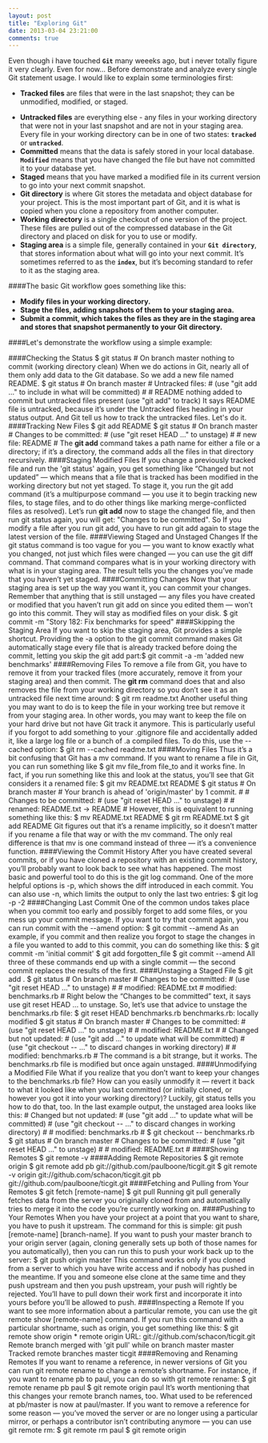 ```yaml
---
layout: post
title: "Exploring Git"
date: 2013-03-04 23:21:00
comments: true
---
```


Even though i have touched **`Git`** many weeeks ago, but i never totally figure it very clearly. Even for now...
Before demonstrate and analyze every single Git statement usage. I would like to explain some terminologies first:  
- **Tracked files** are files that were in the last snapshot; they can be unmodified, modified, or staged.
 <!-- more -->	 
- **Untracked files** are everything else - any files in your working directory that were not in your last
snapshot and are not in your staging area. Every file in your working directory can be in one of two states: **`tracked`** or **`untracked`**.
- **Committed** means that the data is safely stored in your local database. 
**`Modified`** means that you have changed the file but have not committed it to your database yet. 
- **Staged** means that you have marked a modified file in its current version to go into your next commit snapshot.
- **Git directory** is where Git stores the metadata and object database for your project. This is
	the most important part of Git, and it is what is copied when you clone a repository from another computer.
- **Working directory** is a single checkout of one version of the project. These files are pulled out of
	the compressed database in the Git directory and placed on disk for you to use or modify.
- **Staging area** is a simple file, generally contained in your **`Git directory`**, that stores information
	about what will go into your next commit. It’s sometimes referred to as the **`index`**, but it’s becoming
	standard to refer to it as the staging area.

####The basic Git workflow goes something like this:         

- **Modify files in your working directory.**
- **Stage the files, adding snapshots of them to your staging area.**
- **Submit a commit, which takes the files as they are in the staging area and stores that snapshot permanently to your Git directory.**

####Let's demonstrate the workflow using a simple example:

####Checking the Status
	$ git status
	# On branch master
	nothing to commit (working directory clean) 
	When we do actions in Git, nearly all of them only add data to the Git database. So we add a new file named README.
	$ git status
	# On branch master
	# Untracked files:
	# (use "git add <file>..." to include in what will be committed)
	#
	# README
	nothing added to commit but untracked files present (use "git add" to track)
	It says README file is untracked, because it’s under the Untracked files heading in your status output. And Git tell
	us how to track the untracked files. Let's do it.
####Tracking New Files
	$ git add README
	$ git status
	# On branch master
	# Changes to be committed:
	# (use "git reset HEAD <file>..." to unstage)
	#
	# new file: README
	#
	The **git add** command takes a path name for either a file or a directory; if it’s a directory, the command adds all
	the files in that directory recursively.
####Staging Modified Files
	If you change a previously tracked file and run the 'git status' again, you get something like “Changed but not updated”
	— which means that a file that is tracked has been modified in the working directory but not yet staged. To stage it,
	you run the git add command (it’s a multipurpose command — you use it to begin tracking new files, to stage files,
	and to do other things like marking merge-conflicted files as resolved). Let’s run **git add** now to stage the changed
	file, and then run git status again, you will get: "Changes to be committed". So If you modify a file after you run 
	git add, you have to run git add again to stage the latest version of the file.
####Viewing Staged and Unstaged Changes
	If the git status command is too vague for you — you want to know exactly what you changed,
	not just which files were changed — you can use the git diff command.
	That command compares what is in your working directory with what is in your staging area. The
	result tells you the changes you’ve made that you haven’t yet staged.
####Committing Changes
	Now that your staging area is set up the way you want it, you can commit your changes. Remember
	that anything that is still unstaged — any files you have created or modified that you haven’t run git
	add on since you edited them — won’t go into this commit. They will stay as modified files on your disk.
	$ git commit -m "Story 182: Fix benchmarks for speed"
####Skipping the Staging Area
	If you want to skip the staging area, Git provides a simple shortcut. Providing the -a option to the git commit
	command makes Git automatically stage every file that is already tracked before doing the commit, letting you skip
	the git add part:$ git commit -a -m 'added new benchmarks'
####Removing Files
	To remove a file from Git, you have to remove it from your tracked files (more accurately, remove it
	from your staging area) and then commit. The **git rm** command does that and also removes the file
	from your working directory so you don’t see it as an untracked file next time around:
	$ git rm readme.txt
	Another useful thing you may want to do is to keep the file in your working tree but remove it from
	your staging area. In other words, you may want to keep the file on your hard drive but not have Git
	track it anymore. This is particularly useful if you forgot to add something to your .gitignore file
	and accidentally added it, like a large log file or a bunch of .a compiled files. To do this, use the
	--cached option:
	$ git rm --cached readme.txt
####Moving Files
	Thus it’s a bit confusing that Git has a mv command. If you want to rename a file in Git, you can run
	something like
	$ git mv file_from file_to
	and it works fine. In fact, if you run something like this and look at the status, you’ll see that Git
	considers it a renamed file:
	$ git mv README.txt README
	$ git status
	# On branch master
	# Your branch is ahead of 'origin/master' by 1 commit.
	#
	# Changes to be committed:
	# (use "git reset HEAD <file>..." to unstage)
	#
	# renamed: README.txt -> README
	#
	However, this is equivalent to running something like this:
	$ mv README.txt README
	$ git rm README.txt
	$ git add README
	Git figures out that it’s a rename implicitly, so it doesn’t matter if you rename a file that way or
	with the mv command. The only real difference is that mv is one command instead of three — it’s a
	convenience function.
####Viewing the Commit History
	After you have created several commits, or if you have cloned a repository with an existing commit
	history, you’ll probably want to look back to see what has happened. The most basic and powerful
	tool to do this is the git log command.
	One of the more helpful options is -p, which shows the diff introduced in each commit. You can also
	use -n, which limits the output to only the last two entries:
	$ git log -p -2
####Changing Last Commit
	One of the common undos takes place when you commit too early and possibly forget to add some
	files, or you mess up your commit message. If you want to try that commit again, you can run commit
	with the --amend option:
	$ git commit --amend
	As an example, if you commit and then realize you forgot to stage the changes in a file you wanted to
	add to this commit, you can do something like this:
	$ git commit -m 'initial commit'
	$ git add forgotten_file
	$ git commit --amend
	All three of these commands end up with a single commit — the second commit replaces the results of the first.
####Unstaging a Staged File
	$ git add .
	$ git status
	# On branch master
	# Changes to be committed:
	# (use "git reset HEAD <file>..." to unstage)
	#
	# modified: README.txt
	# modified: benchmarks.rb
	#
	Right below the “Changes to be committed” text, it says use git reset HEAD <file>... to unstage.
	So, let’s use that advice to unstage the benchmarks.rb file:
	$ git reset HEAD benchmarks.rb
	benchmarks.rb: locally modified
	$ git status
	# On branch master
	# Changes to be committed:
	# (use "git reset HEAD <file>..." to unstage)
	#
	# modified: README.txt
	#
	# Changed but not updated:
	# (use "git add <file>..." to update what will be committed)
	# (use "git checkout -- <file>..." to discard changes in working directory)
	#
	# modified: benchmarks.rb
	#
	The command is a bit strange, but it works. The benchmarks.rb file is modified but once again unstaged.
####Unmodifying a Modified File
	What if you realize that you don’t want to keep your changes to the benchmarks.rb file? How can you
	easily unmodify it — revert it back to what it looked like when you last committed (or initially cloned,
	or however you got it into your working directory)? Luckily, git status tells you how to do that,
	too. In the last example output, the unstaged area looks like this:
	# Changed but not updated:
	# (use "git add <file>..." to update what will be committed)
	# (use "git checkout -- <file>..." to discard changes in working directory)
	#
	# modified: benchmarks.rb
	#
	$ git checkout -- benchmarks.rb
	$ git status
	# On branch master
	# Changes to be committed:
	# (use "git reset HEAD <file>..." to unstage)
	#
	# modified: README.txt
	#
####Showing Remotes
	$ git remote -v
####Adding Remote Repositories
	$ git remote
	origin
	$ git remote add pb git://github.com/paulboone/ticgit.git
	$ git remote -v
	origin git://github.com/schacon/ticgit.git
	pb git://github.com/paulboone/ticgit.git
####Fetching and Pulling from Your Remotes
	$ git fetch [remote-name]
	$ git pull
	Running git pull generally fetches data from the server you originally cloned from and automatically tries to
	merge it into the code you’re currently working on.
####Pushing to Your Remotes
	When you have your project at a point that you want to share, you have to push it upstream. The
	command for this is simple: git push [remote-name] [branch-name]. If you want to push your
	master branch to your origin server (again, cloning generally sets up both of those names for you
	automatically), then you can run this to push your work back up to the server:
	$ git push origin master
	This command works only if you cloned from a server to which you have write access and if nobody
	has pushed in the meantime. If you and someone else clone at the same time and they push upstream
	and then you push upstream, your push will rightly be rejected. You’ll have to pull down their work
	first and incorporate it into yours before you’ll be allowed to push.
####Inspecting a Remote
	If you want to see more information about a particular remote, you can use the git remote show
	[remote-name] command. If you run this command with a particular shortname, such as origin, you
	get something like this:
	$ git remote show origin
	* remote origin
	URL: git://github.com/schacon/ticgit.git
	Remote branch merged with 'git pull' while on branch master
	master
	Tracked remote branches
	master
	ticgit
####Removing and Renaming Remotes
	If you want to rename a reference, in newer versions of Git you can run git remote rename to
	change a remote’s shortname. For instance, if you want to rename pb to paul, you can do so with git
	remote rename:
	$ git remote rename pb paul
	$ git remote
	origin
	paul
	It’s worth mentioning that this changes your remote branch names, too. What used to be referenced at
	pb/master is now at paul/master.
	If you want to remove a reference for some reason — you’ve moved the server or are no longer using
	a particular mirror, or perhaps a contributor isn’t contributing anymore — you can use git remote
	rm:
	$ git remote rm paul
	$ git remote
	origin
